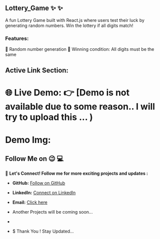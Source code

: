 ## Lottery_Game :sparkles: :sparkles:
 A fun Lottery Game built with React.js where users test their luck by generating random numbers. Win the lottery if all digits match!

### Features:
🎰 Random number generation
🎉 Winning condition: All digits must be the same

## Active Link Section:

# 🌐 **Live Demo:**  :point_right: [Demo is not available due to some reason.. I will try to upload this ... )  <br />
# Demo Img: 


## Follow Me on 😉  :computer:

🚀 **Let's Connect! Follow me for more exciting projects and updates :**

- **GitHub:**  [Follow on GitHub](https://github.com/Nishikant4246)
- **LinkedIn:** [Connect on LinkedIn](https://www.linkedin.com/in/nishikant-v-kshirsagar-483a2b259/)
- **Email:**  [Click here ](nishikantkshirsgar22@gmail.com)


- Another Projects will be coming soon...
- 
- $ Thank You ! Stay Updated...
